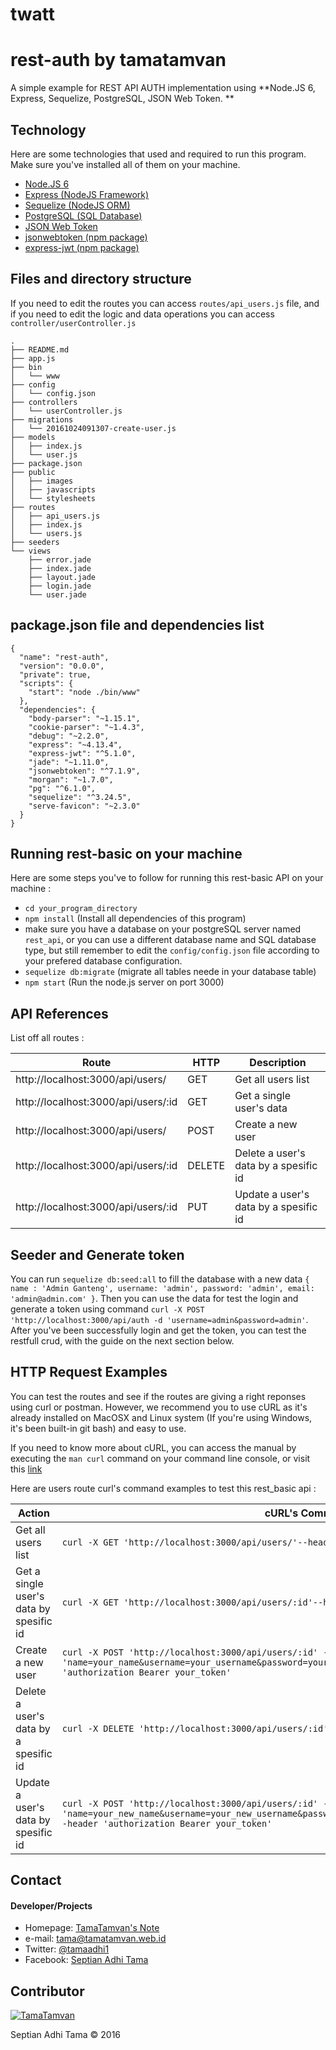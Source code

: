 # twatt
# rest-auth by tamatamvan
A simple example for REST API AUTH implementation using **Node.JS 6, Express, Sequelize, PostgreSQL, JSON Web Token. **


## Technology
Here are some technologies that used and required to run this program. Make sure you've installed all of them on your machine.
* [Node.JS 6](https://nodejs.org/)
* [Express (NodeJS Framework)](http://expressjs.com/)
* [Sequelize (NodeJS ORM)](http://docs.sequelizejs.com/en/v3/)
* [PostgreSQL (SQL Database)](https://www.postgresql.org/)
* [JSON Web Token](https://jwt.io)
* [jsonwebtoken (npm package)](https://www.npmjs.com/package/jsonwebtoken)
* [express-jwt (npm package)](https://github.com/auth0/express-jwt)

## Files and directory structure

If you need to edit the routes you can access  `routes/api_users.js` file, and if you need to edit the logic and data operations you can access `controller/userController.js`
```
.
├── README.md
├── app.js
├── bin
│   └── www
├── config
│   └── config.json
├── controllers
│   └── userController.js
├── migrations
│   └── 20161024091307-create-user.js
├── models
│   ├── index.js
│   └── user.js
├── package.json
├── public
│   ├── images
│   ├── javascripts
│   └── stylesheets
├── routes
│   ├── api_users.js
│   ├── index.js
│   └── users.js
├── seeders
└── views
    ├── error.jade
    ├── index.jade
    ├── layout.jade
    ├── login.jade
    └── user.jade
```


## package.json file and dependencies list

```
{
  "name": "rest-auth",
  "version": "0.0.0",
  "private": true,
  "scripts": {
    "start": "node ./bin/www"
  },
  "dependencies": {
    "body-parser": "~1.15.1",
    "cookie-parser": "~1.4.3",
    "debug": "~2.2.0",
    "express": "~4.13.4",
    "express-jwt": "^5.1.0",
    "jade": "~1.11.0",
    "jsonwebtoken": "^7.1.9",
    "morgan": "~1.7.0",
    "pg": "^6.1.0",
    "sequelize": "^3.24.5",
    "serve-favicon": "~2.3.0"
  }
}
```

## Running rest-basic on your machine
Here are some steps you've to follow for running this rest-basic API on your machine :
* `cd your_program_directory`
* `npm install` (Install all dependencies of this program)
* make sure you have a database on your postgreSQL server named `rest_api`, or you can use a different database name and SQL database type, but still remember to edit the `config/config.json` file according to your prefered database configuration.
* `sequelize db:migrate` (migrate all tables neede in your database table)
* `npm start` (Run the node.js server on port 3000)

## API References

List off all routes :

|  Route | HTTP | Description |
|--------|------|-------------|
|http://localhost:3000/api/users/ | GET | Get all users list|
|http://localhost:3000/api/users/:id | GET | Get a single user's data|
|http://localhost:3000/api/users/ | POST | Create a new user|
|http://localhost:3000/api/users/:id | DELETE | Delete a user's data by a spesific id|
|http://localhost:3000/api/users/:id | PUT | Update a user's data by a spesific id|

## Seeder and Generate token

You can run `sequelize db:seed:all` to fill the database with a new data `{ name : 'Admin Ganteng', username: 'admin', password: 'admin', email: 'admin@admin.com' }`. Then you can use the data for test the login and generate a token using command `curl -X POST 'http://localhost:3000/api/auth -d 'username=admin&password=admin'`. After you've been successfully login and get the token, you can test the restfull crud, with the guide on the next section below.

## HTTP Request Examples

You can test the routes and see if the routes are giving a right reponses using curl or postman. However, we recommend you to use cURL as it's already installed on MacOSX and Linux system (If you're using Windows, it's been built-in git bash) and easy to use.

If you need to know more about cURL, you can access the manual by executing the `man curl` command on your command line console, or visit this [link](https://curl.haxx.se/docs/)

Here are users route curl's command examples to test this rest_basic api :

| Action | cURL's Command |
|--------|----------------|
| Get all users list | `curl -X GET 'http://localhost:3000/api/users/'--header 'authorization Bearer your_token'` |
| Get a single user's data by spesific id | `curl -X GET 'http://localhost:3000/api/users/:id'--header 'authorization Bearer your_token'` |
| Create a new user | `curl -X POST 'http://localhost:3000/api/users/:id' -d 'name=your_name&username=your_username&password=your_password&email=your_email'--header 'authorization Bearer your_token'` |
| Delete a user's data by a spesific id | `curl -X DELETE 'http://localhost:3000/api/users/:id'--header 'authorization Bearer your_token'` |
| Update a user's data by spesific id | `curl -X POST 'http://localhost:3000/api/users/:id' -d 'name=your_new_name&username=your_new_username&password=your_new_password&email=your_new_email'--header 'authorization Bearer your_token'` |


## Contact
#### Developer/Projects
* Homepage: [TamaTamvan's Note](https://tamatamvan.web.id)
* e-mail: tama@tamatamvan.web.id
* Twitter: [@tamaadhi1](https://twitter.com/tamaadhi1 "tamaadhi1 on twitter")
* Facebook: [Septian Adhi Tama](https://facebook.com/light.akira21 "Septian Adhi Tama on Facebook")

## Contributor

[![TamaTamvan](https://tamatamvan.web.id/wp-content/uploads/2016/04/bner-e1463908127607.png)](https://tamatamvan.web.id)

Septian Adhi Tama &copy; 2016
